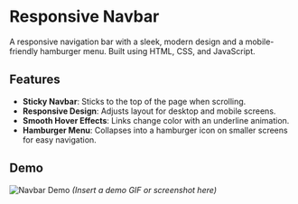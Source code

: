 # Responsive Navbar

A responsive navigation bar with a sleek, modern design and a mobile-friendly hamburger menu. Built using HTML, CSS, and JavaScript.

## Features

- **Sticky Navbar**: Sticks to the top of the page when scrolling.
- **Responsive Design**: Adjusts layout for desktop and mobile screens.
- **Smooth Hover Effects**: Links change color with an underline animation.
- **Hamburger Menu**: Collapses into a hamburger icon on smaller screens for easy navigation.

## Demo

![Navbar Demo](demo.gif) *(Insert a demo GIF or screenshot here)*
